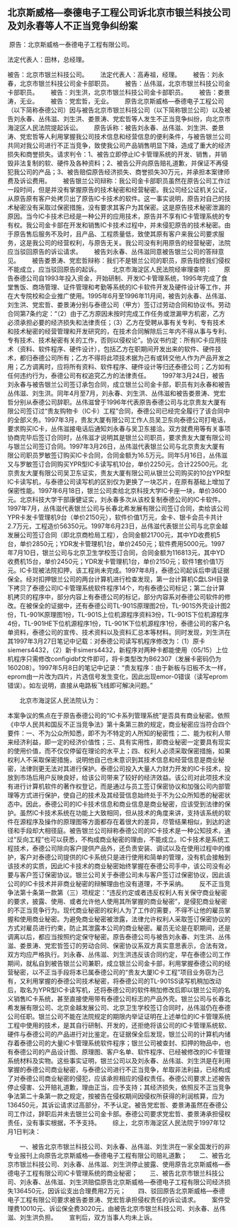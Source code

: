 ## 北京斯威格—泰德电子工程公司诉北京市银兰科技公司及刘永春等人不正当竞争纠纷案

 原告：北京斯威格一泰德电子工程有限公司。

法定代表人：田林，总经理。 

被告：北京市银兰科技公司。       法定代表人：高寿祖，经理。       被告：刘永春，北京市银兰科技公司金卡部职员。       被告：丛伟滋，北京市银兰科技公司金卡部职员。       被告：刘生洪，北京市银兰科技公司金卡部职员。       被告：娄景涛，无业。       被告：党宏哲，无业。       原告北京斯威格—泰德电子工程公司（以下简称泰德公司）因与被告北京市银兰科技公司（以下简称银兰公司）以及被告刘永春、丛伟滋、刘生洪、娄景涛、党宏哲等人发生不正当竞争纠纷，向北京市海淀区人民法院提起诉讼。       原告诉称：被告刘永春、丛伟滋、刘生洪、娄景涛、党宏哲等人利用掌握我公司技术信息和经营信息的便利条件，与被告银兰公司共同对我公司进行不正当竞争，致使我公司产品销售明显下降，造成了重大的经济损失和商誉损失。请求判令：1、被告立即停止IC卡管理系统的开发、销售，并销毁非法复制的软、硬件及各种资料；2、被告公开向原告赔礼道歉，并保证不再侵犯我公司的产品；3、被告赔偿原告经济损失、商誉损失30万元，并承担本案律师费及诉讼费用。       被告银兰公司辩称：我公司金卡部职员虽然在原告公司工作过一段时间，但是并没有掌握原告的技术秘密和经营秘密。我公司经公证机关公证，从原告原有客户处拷贝出了原告IC卡技术的软件。这一事实说明，原告对自己的技术秘密没有采取过保密措施，没有要求其客户为其保密。这是原告技术秘密泄漏的原因。当今IC卡技术已经是一种公开的应用技术，原告并不享有IC卡管理系统的专有权。我公司金卡部在开发和销售IC卡技术过程中，并未侵犯原告的技术秘密。由于原告售后服务不及时，且产品、工程质量低，致使其原有客户来我公司要求服务，这是我公司的经营权利，与原告无关。我公司没有利用原告的经营秘密，法院应当驳回原告的诉讼请求。       被告刘永春、丛伟滋同意被告银兰公司的答辩意见。       被告娄景涛、党宏哲辩称：我们不是银兰公司的职员，原告指控我们侵权不能成立，应当驳回原告的起诉。       北京市海淀区人民法院经审理查明：       原告泰德公司自1993年投入资金，开始研制、开发IC卡管理系统，1995年完成了食堂售饭、商场管理、证件管理和考勤等系统的IC卡软件开发及硬件设计等工作，并在大专院校和企业推广使用。1995年6月至1996年11月间，被告刘永春、丛伟滋、刘生洪、党宏哲、娄景涛分别与泰德公司（甲方）签订过劳动合同和协议书。劳动合同第7条约定：“（2）由于乙方原因未按时完成工作任务或泄漏甲方机密，乙方必须承担必要的经济损失和法律责任；（3）乙方在受聘从事有关专利、专有技术和技术秘密的经营管理和开发研究的，在技术合同解除后三年内不得从事与专利、专有技术、技术秘密有关的工作，否则以侵权论”。协议书约定：所有IC卡应用技术（资料、软件程序、硬件设计），包括乙方在职期间开发出来的软件、硬件技术，都归泰德公司所有；乙方不得将此项技术据为己有或转交他人作为产品开发之用；乙方调离时，应将所有资料、软件程序、硬件设计等归还泰德公司；乙方如有任何违约行为，泰德公司有权追究乙方的法律责任。       1997年3月24日，被告刘永春与被告银兰公司签订承包合同，成立银兰公司金卡部，职员有刘永春和被告丛伟滋、刘生洪。同年4月至7月，刘永春、刘生洪、丛伟滋和被告娄景涛、党宏哲分别从泰德公司辞职。丛伟滋曾于1996年代表原告泰德公司与北京贵友大厦有限公司签订过“贵友购物卡（IC卡）工程”合同，泰德公司已经完全履行了该合同中的全部义务。1997年3月，贵友大厦有限公司工作人员吴卫东向泰德公司打电话，要求购买IC卡，丛伟滋接电话后通知刘永春与吴卫东接洽。双方就费用等有关事项协商完毕后签订合同时，丛伟滋才说明其是银兰公司职员，要求贵友大厦有限公司与银兰公司签订合同。1997年3月26日，丛伟滋代表银兰公司与北京贵友大厦有限公司职员罗敏签订购买IC卡合同，合同金额为16.5万元。同年5月16日，丛伟滋又与罗敏签订合同购买YPR型IC卡读写机10台，单价2250元，合计22500元。北京贵友大厦有限公司吴卫东证实，贵友大厦有限公司从银兰公司购买的10台YPR型IC卡读写机，与泰德公司读写机的区别仅为更换了一块芯片，在原有基础上增加了保密性能。1997年6月18日，银兰公司卖给北京科技大学IC卡座一块，单价3600元。北京科技大学干部康健证实，刘永春多次从该校复制泰德公司的IC卡软件。1997年7月，丛伟滋代表银兰公司与长春北希发展有限公司签订合同，卖给该公司YPR卡发卡管理机9台（单价2150元），软件价值1万元，金卡、银卡会员卡共计2.7万元，工程造价56350元。1997年6月23日，丛伟滋代表银兰公司与北京金越发展公司签订合同（即北京商检局工程），合同金额21700元，其中YD收费机5台，单价2850元；YDR发卡管理机1台，单价2450元；软件费用5000元。1997年7月10日，银兰公司与北京卫生学校签订合同，合同金额为116813元，其中YD收费机15台，单价2450元；YDR发卡管理机1台，单价2150元；软件1套价值1万元。IC卡现被法院扣押，该工程尚未完成。1997年8月，泰德公司起诉后申请证据保全。经对扣押银兰公司的两台计算机进行检查发现，第一台计算机C盘LSH目录下拷贝了泰德公司IC卡管理系统软件程序14个，均有泰德公司标记；第二台计算机拷贝的程序中，部分内容上有泰德公司的标记，部分内容系对泰德公司软件的修改。在被保全的证据中，还有泰德公司TL-901S原理图2份，TL-901S外壳设计图2份，TL-901K原理图1份，TL-901S上位机源程序资料3份，TL-901S下位机源程序4份，TL-901HE下位机源程序1份，TL-901K下位机源程序1份，泰德公司的客户名单资料，泰德公司的宣传、技术资料以及资料汇总本等材料。同时发现，刘生洪在其1997年3月27日笔记中记载：对泰德公司读写机程序修改为：（1）原卡siemers4432，（2）新卡simers4432，新程序对两种卡都能使用（05/15）上位机程序只需修改configidbf文件即可，将卡类型改为B62307（发展卡密码仍为160208）。1997年5月8日的笔记中记录：“贵友程序：由于新板与旧板不太一样，eprom由一片改为四片，片选信号发生变化，因此出现emor-0错误（读写eprom错误）。如左说明，直接从电路板飞线即可解决问题。”

       北京市海淀区人民法院认为：

本案争议的焦点在于原告泰德公司的“IC卡系列管理系统”是否具有商业秘密。依照《中华人民共和国反不正当竞争法》第十条第三款的规定，商业秘密应当符合四个要件：一、不为公众所知悉，即不为不特定的人所知的秘密性；二、能为权利人带来经济利益，即一定的经济价值性；三、具有实用性，即商业秘密一定要具有现实的使用价值，而不仅仅停留在理论的水平上；四、权利人必须采取保密措施，如果权利人不采取保密措施，说明他自己也未意识到其技术信息和经营信息是商业秘密，法律则更无法对其进行保护。泰德公司投入大量人力财力开发的IC卡技术，投放到市场后用户反映良好，给该公司带来了较好的经济效益。该公司对此项技术没有进行计算机软件的著作权登记，而是通过与员工签订保密协议和加强公司内部管理等方式进行保护，使自己的技术及其经营信息始终处于不为公众所知悉的秘密状态中。因此，泰德公司的IC卡技术信息和商业信息是商业秘密，应该受到法律的保护。虽然IC卡技术系统在功能上大致相同，但从技术的角度来讲，支持该系统的软件在源程序及操作的原理图等方面都存在着很大的差异，尽管结果相似，到达的途径和手段却大相径庭。被告银兰公司辩称泰德公司的IC卡技术是一种公知技术，通过“反向工程”也可以获悉，不构成商业秘密的理由，不能成立。IC卡技术是系统工程技术，泰德公司除向客户提供产品外，还负责安装、调试以及在使用过程中的维护，客户对泰德公司提供的IC卡系统只是进行使用和简单的管理，没有机会接触到该技术的实质，因此IC卡技术的商业秘密始终掌握在泰德公司手中，该公司没有必要与客户签订保密协议。银兰公司关于泰德公司未与客户签订过保密协议，因此该公司的IC卡技术并非商业秘密的辩解理由也没有道理，不予采纳。       反不正当竞争法第十条第一款第（三）项规定：“违反约定或者违反权利人有关保守商业秘密的要求，披露、使用、或者允许他人使用其所掌握的商业秘密”，是侵犯商业秘密的不正当竞争行为。现代商业秘密的权利人为了工作的需要，不得不让他的雇员掌握和使用商业秘密。为避免商业秘密被泄露，法律允许权利人采取签订保密协议的方式对雇员进行约束，防止其泄露本公司的商业秘密。雇员无论是在职期间，还是调离以后，都应当按照约定保守秘密。原告泰德公司与被告刘永春、刘生洪、丛伟滋、娄景涛、党宏哲签订的劳动合同、保密协议系双方真实意思表示，合法有效，双方均应严格执行。刘永春、丛伟滋、刘生洪违反该合同约定，早在泰德公司工作期间，就私自到被告银兰公司兼职，成立银兰公司金卡部，利用掌握泰德公司的经营秘密，以不正当手段将本已属泰德公司的“贵友大厦IC卡工程”项目业务窃为己有，又利用掌握的泰德公司技术秘密，将泰德公司的TL-901SS读写机稍加改动后，取名为YPR型IC卡读写机，还将泰德公司的软件稍加修改后即以银兰公司的名义销售IC卡系统，甚至直接使用带有泰德公司标志的产品外壳。银兰公司与长春北希发展有限公司、北京金越发展公司、北京卫生学校签订合同时，丛伟滋仍在泰德公司任职。银兰公司不能在法院规定的期限内举证证明在上述单位的IC卡管理系统工程中使用的技术，是其自行研制、开发的，还拒绝将该公司的IC卡管理系统软、硬件与泰德公司的产品进行对比鉴定。在证据保全后发现，银兰公司的计算机内储存着泰德公司的大量IC卡管理系统软件程序；银兰公司被查封、扣押的物品中，也有泰德公司的产品设计图、原理图、客户名单、软件程序、已经被修改的IC卡管理系统材料及实物。这些事实证明，银兰公司以及刘永春、丛伟滋、刘生洪是在利用掌握的泰德公司商业秘密，与泰德公司进行不正当竞争，牟取非法利益，已经构成了对泰德公司商业秘密的侵犯，应该承担相应的侵权责任。泰德公司要求上述被告停止侵害、公开赔礼道歉，理由正当，应予支持；其经济损失，依照反不正当竞争争法第二十条第一款之规定，按被告在侵权期间因侵权所获得的利润核算，应为136450元，其诉讼请求过高部分，不予认定。被告党宏哲、娄景涛虽然在泰德公司工作过，辞职后并未去银兰公司金卡部。泰德公司要求党宏哲、娄景涛承担侵权责任，没有事实根据，不予支持。       综上，北京市海淀区人民法院于1997年12月1日判决：

       一、被告北京市银兰科技公司、刘永春、丛伟滋、刘生洪在一家全国发行的非专业报刊上向原告北京斯威格—泰德电子工程有限公司赔礼道歉；       二、被告北京市银兰科技公司、刘永春、丛伟滋、刘生洪停止披露、使用原告北京斯威格—泰德电子工程有限公司IC卡管理系统的商业秘密；       三、被告北京市银兰科技公司、刘永春、丛伟滋、刘生洪赔偿原告北京斯威格—泰德电子工程有限公司经济损失136450元，因诉讼支出合理费用2万元；       四、驳回原告北京斯威格—泰德电子工程有限公司要求被告娄景涛、党宏哲承担侵权责任的诉讼请求。       案件受理费10010元、诉讼保全费3020元，由被告北京市银兰科技公司、刘永春、丛伟滋、刘生洪负担。       宣判后，双方当事人均未上诉。

 

 

